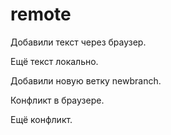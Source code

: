 # remote
Добавили текст через браузер.

Ещё текст локально.

Добавили новую ветку newbranch.

Конфликт в браузере.

Ещё конфликт.
